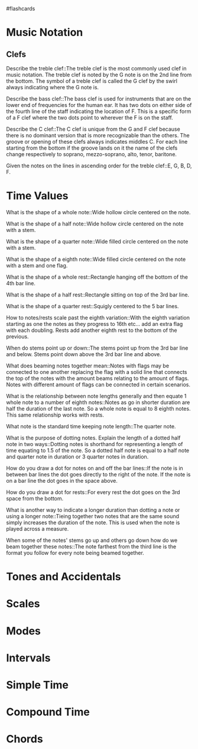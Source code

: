 #flashcards

# Music Notation

## Clefs

Describe the treble clef::The treble clef is the most commonly used clef in music notation. The treble clef is noted by the G note is on the 2nd line from the bottom. The symbol of a treble clef is called the G clef by the swirl always indicating where the G note is.
<!--SR:!2023-08-20,21,270-->

Describe the bass clef::The bass clef is used for instruments that are on the lower end of frequencies for the human ear. It has two dots on either side of the fourth line of the staff indicating the location of F. This is a specific form of a F clef where the two dots point to wherever the F is on the staff.
<!--SR:!2023-08-03,4,283-->

Describe the C clef::The C clef is unique from the G and F clef because there is no dominant version that is more recognizable than the others. The groove or opening of these clefs always indicates middles C. For each line starting from the bottom if the groove lands on it the name of the clefs change respectively to soprano, mezzo-soprano, alto, tenor, baritone. 
<!--SR:!2023-08-31,5,254-->

Given the notes on the lines in ascending order for the treble clef::E, G, B, D, F.
<!--SR:!2023-08-03,4,283-->

# Time Values

What is the shape of a whole note::Wide hollow circle centered on the note.
<!--SR:!2023-08-03,4,274-->

What is the shape of a half note::Wide hollow circle centered on the note with a stem.
<!--SR:!2023-08-03,4,282-->

What is the shape of a quarter note::Wide filled circle centered on the note with a stem.
<!--SR:!2023-08-03,4,270-->

What is the shape of a eighth note::Wide filled circle centered on the note with a stem and one flag.
<!--SR:!2023-08-03,4,283-->

What is the shape of a whole rest::Rectangle hanging off the bottom of the 4th bar line.
<!--SR:!2023-08-03,4,283-->

What is the shape of a half rest::Rectangle sitting on top of the 3rd bar line.
<!--SR:!2023-08-03,4,283-->

What is the shape of a quarter rest::Squigly centered to the 5 bar lines.
<!--SR:!2023-08-03,4,274-->

How to notes/rests scale past the eighth variation::With the eighth variation starting as one the notes as they progress to 16th etc... add an extra flag with each doubling. Rests add another eighth rest to the bottom of the previous.
<!--SR:!2023-12-07,103,294-->

When do stems point up or down::The stems point up from the 3rd bar line and below. Stems point down above the 3rd bar line and above.
<!--SR:!2023-09-15,20,294-->

What does beaming notes together mean::Notes with flags may be connected to one another replacing the flag with a solid line that connects the top of the notes with the amount beams relating to the amount of flags. Notes with different amount of flags can be connected in certain scenarios.
<!--SR:!2023-08-02,3,254-->

What is the relationship between note lengths generally and then equate 1 whole note to a number of eighth notes::Notes as go in shorter duration are half the duration of the last note. So a whole note is equal to 8 eighth notes. This same relationship works with rests.
<!--SR:!2023-09-15,20,303-->

What note is the standard time keeping note length::The quarter note.
<!--SR:!2023-08-03,4,274-->

What is the purpose of dotting notes. Explain the length of a dotted half note in two ways::Dotting notes is shorthand for representing a length of time equating to 1.5 of the note. So a dotted half note is equal to a half note and quarter note in duration or 3 quarter notes in duration. 
<!--SR:!2023-09-15,20,294-->

How do you draw a dot for notes on and off the bar lines::If the note is in between bar lines the dot goes directly to the right of the note. If the note is on a bar line the dot goes in the space above.
<!--SR:!2023-08-03,4,283-->

How do you draw a dot for rests::For every rest the dot goes on the 3rd space from the bottom.
<!--SR:!2023-07-31,1,243-->

What is another way to indicate a longer duration than dotting a note or using a longer note::Tieing together two notes that are the same sound simply increases the duration of the note. This is used when the note is played across a measure. 
<!--SR:!2023-08-03,4,283-->

When some of the notes' stems go up and others go down how do we beam together these notes::The note farthest from the third line is the format you follow for every note being beamed together.
<!--SR:!2023-08-03,4,283-->



# Tones and Accidentals

# Scales

# Modes

# Intervals

# Simple Time

# Compound Time

# Chords




